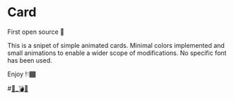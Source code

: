 # Card
First open source 🐣

This is a snipet of simple animated cards. Minimal colors implemented and small animations to enable a wider scope of modifications. No specific font has been used.

Enjoy !👇🏾

#<a href="https://anim-card.netlify.app/">🔗_💣🤯</a>
